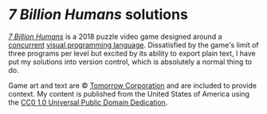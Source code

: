 # *7 Billion Humans* solutions #

[*7 Billion Humans*][7BH] is a 2018 puzzle video game designed around
a [concurrent][CONC] [visual programming language][VPL].  Dissatisfied
by the game's limit of three programs per level but excited by its
ability to export plain text, I have put my solutions into version
control, which is absolutely a normal thing to do.

Game art and text are &copy; [Tomorrow Corporation][TC] and are included
to provide context.  My content is published from the United States of
America using the [CC0 1.0 Universal Public Domain Dedication][CC0].

[CC0]: https://creativecommons.org/publicdomain/zero/1.0/
[CONC]: https://en.wikipedia.org/wiki/Concurrent_computing '"Concurrent computing" on Wikipedia'
[TC]: https://tomorrowcorporation.com/about
[VPL]: https://en.wikipedia.org/wiki/Visual_programming_language '"Visual programming language" on Wikipedia'
[7BH]: https://tomorrowcorporation.com/7billionhumans
